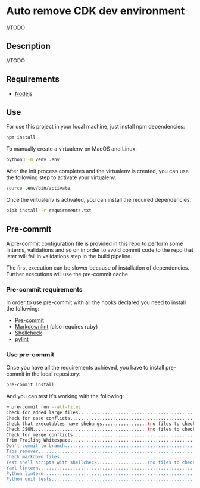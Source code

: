 # Auto remove CDK dev environment

//TODO

## Description

//TODO

## Requirements

* [Nodejs](https://nodejs.org/en/)

## Use

For use this project in your local machine, just install npm dependencies:

```bash
npm install
```

To manually create a virtualenv on MacOS and Linux:

```bash
python3 -m venv .env
```

After the init process completes and the virtualenv is created, you can use the following
step to activate your virtualenv.

```bash
source .env/bin/activate
```

Once the virtualenv is activated, you can install the required dependencies.

```bash
pip3 install -r requirements.txt
```

## Pre-commit

A pre-commit configuration file is provided in this repo to perform some linterns, validations and so on in order to avoid commit code to the repo that later will fail in validations step in the build pipeline.

The first execution can be slower because of installation of dependencies. Further executions will use the pre-commit cache.

### Pre-commit requirements

In order to use pre-commit with all the hooks declared you need to install the following:

* [Pre-commit](https://pre-commit.com/#install)
* [Markdownlint](https://github.com/markdownlint/markdownlint) (also requires ruby)
* [Shellcheck](https://github.com/koalaman/shellcheck)
* [pylint](https://www.pylint.org/#install)

### Use pre-commit

Once you have all the requirements achieved, you have to install pre-commit in the local repository:

```bash
pre-commit install
```

And you can test it's working with the following:

```bash
➜ pre-commit run --all-files
Check for added large files..............................................Passed
Check for case conflicts.................................................Passed
Check that executables have shebangs.................(no files to check)Skipped
Check JSON...........................................(no files to check)Skipped
Check for merge conflicts................................................Passed
Trim Trailing Whitespace.................................................Passed
Don't commit to branch...................................................Passed
Tabs remover.............................................................Passed
Check markdown files.....................................................Passed
Test shell scripts with shellcheck...................(no files to check)Skipped
Yaml lintern.............................................................Passed
Python lintern...........................................................Passed
Python unit tests........................................................Passed
```
